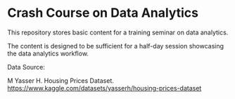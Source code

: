 # Crash Course on Data Analytics

This repository stores basic content for a training seminar on data analytics.

The content is designed to be sufficient for a half-day session showcasing the data analytics workflow.

Data Source:

M Yasser H. Housing Prices Dataset. https://www.kaggle.com/datasets/yasserh/housing-prices-dataset

